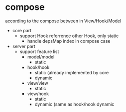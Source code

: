 # compose

according to the compose between in View/Hook/Model

- core part
  - support Hook referrence other Hook, only static
    - handle depsMap index in compose case
- server part
  - support feature list
    - model/model
      - static
    - hook/hook
      - static (already implemented by core
      - dynamic
    - view/view
      - static
    - view/hook
      - static
      - dynamic (same as hook/hook dynamic